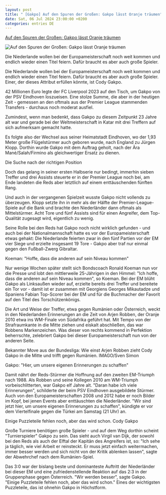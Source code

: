 ```yaml
---
layout: post
title: " [Gakpo] Auf den Spuren der Großen: Gakpo lässt Oranje träumen"
date: Sat, 06 Jul 2024 23:00:00 +0200
categories: entries DE
---
```

[Auf den Spuren der Großen: Gakpo lässt Oranje träumen](https://www.kicker.de/auf-den-spuren-der-grossen-gakpo-laesst-oranje-traeumen-1036453/artikel)

![Auf den Spuren der Großen: Gakpo lässt Oranje träumen](https://derivates.kicker.de/image/upload/c_crop%2Cx_0%2Cy_70%2Cw_4000%2Ch_2250/w_1200%2Cq_auto/v1/2024/07/05/bd8c4ee1-4494-420b-b745-2e5f3c4fd8c8.jpeg)

Die Niederlande wollen bei der Europameisterschaft noch weit kommen und endlich wieder einen Titel feiern. Dafür braucht es aber auch große Spieler.

Die Niederlande wollen bei der Europameisterschaft noch weit kommen und endlich wieder einen Titel feiern. Dafür braucht es aber auch große Spieler. Einer, der dieses Attribut erfüllen könnte, ist Cody Gakpo.

42 Millionen Euro legte der FC Liverpool 2023 auf den Tisch, um Gakpo von der PSV Eindhoven loszueisen. Eine stolze Summe, die aber in der heutigen Zeit - gemessen an den oftmals aus der Premier League stammenden Transfers - durchaus noch moderat ausfiel.

Zumindest, wenn man bedenkt, dass Gakpo zu diesem Zeitpunkt 23 Jahre alt war und gerade bei der Weltmeisterschaft in Katar mit drei Treffern auf sich aufmerksam gemacht hatte.

Es folgte also der Wechsel aus seiner Heimatstadt Eindhoven, wo der 1,93 Meter große Flügelstürmer auch geboren wurde, nach England zu Jürgen Klopp. Dorthin wurde Gakpo mit dem Auftrag geholt, nach der Ära Mané/Salah/Firmino als gleichwertiger Ersatz zu dienen.

Die Suche nach der richtigen Position

Doch das gelang in seiner ersten Halbserie nur bedingt, immerhin sieben Treffer und drei Assists steuerte er in der Premier League noch bei, am Ende landeten die Reds aber letztlich auf einem enttäuschenden fünften Rang.

Und auch in der vergangenen Spielzeit wusste Gakpo nicht vollends zu überzeugen. Klopp setzte ihn in mehr als der Hälfte der Premier-League-Spiele auf die Bank und brachte den Niederländer dann oftmals als Mittelstürmer. Acht Tore und fünf Assists sind für einen Angreifer, dem Top-Qualität zugesagt wird, eigentlich zu wenig.

Seine Rolle bei den Reds hat Gakpo noch nicht wirklich gefunden - und auch bei der Nationalmannschaft hatte es vor der Europameisterschaft etwas gehakt: Die Niederlande feierten zwar in den fünf Partien vor der EM vier Siege und erzielte insgesamt 19 Tore - Gakpo aber traf nur einmal gegen den Fußball-Zwerg Gibraltar.

Koeman: "Hoffe, dass die anderen auf sein Niveau kommen"

Nur wenige Wochen später stellt sich Bondscoach Ronald Koeman nun vor die Presse und lobt den mittlerweile 25-Jährigen in den Himmel: "Ich hoffe, dass die anderen auf sein Niveau kommen", so Koeman. Bei der EM blüht Gakpo als Linksaußen wieder auf, erzielte bereits drei Treffer und bereitete ein Tor vor - damit ist er zusammen mit Georgiens Georges Mikautadze und Spaniens Fabian Top-Scorer bei der EM und für die Buchmacher der Favorit auf den Titel des Torschützenkönigs.

Die Art und Weise der Treffer, etwa gegen Rumänien oder Österreich, weckt in den Niederlanden Erinnerungen an die Zeit von Arjen Robben, der Oranje 2010 etwa ins WM-Finale von Südafrika geführt hat. Mit Tempo von der Strafraumkante in die Mitte ziehen und eiskalt abschließen, das war Robbens Markenzeichen. Was dieser von rechts kommend in Perfektion beherrschte, zelebriert Gakpo bei dieser Europameisterschaft nun von der anderen Seite.

Bekannter Move aus der Bundesliga: Wie einst Arjen Robben zieht Cody Gakpo in die Mitte und trifft gegen Rumänien. IMAGO/Sven Simon

Gakpo: "Hier, um unsere eigenen Erinnerungen zu schaffen"

Damit nährt der Reds-Stürmer die Hoffnung auf den zweiten EM-Triumph nach 1988. Als Robben und seine Kollegen 2010 am WM-Triumph vorbeischlitterten, war Gakpo elf Jahre alt. "Daran habe ich viele Erinnerungen", schilderte der beim PSV Eindhoven ausgebildete Stürmer. Auch von den Europameisterschaften 2008 und 2012 habe er noch Bilder im Kopf, bei jenen Events aber enttäuschten die Niederländer. "Wir sind jetzt hier, um unsere eigenen Erinnerungen zu schaffen", kündigte er vor dem Viertelfinale gegen die Türkei am Samstag (21 Uhr) an.

Einige Puzzleteile fehlen noch, aber das wird schon. Cody Gakpo

Große Turniere benötigen große Spieler - und auf dem Weg dorthin scheint "Turnierspieler" Gakpo zu sein. Das sieht auch Virgil van Dijk, der sowohl bei den Reds als auch der Elftal der Kapitän des Angreifers ist, so: "Ich sehe ja täglich, wie viel Arbeit er reinsteckt. Er muss jetzt einfach weitermachen, immer besser werden und sich nicht von der Kritik ablenken lassen", sagte der Abwehrchef nach dem Rumänien-Spiel.

Das 3:0 war der bislang beste und dominanteste Auftritt der Niederländer bei dieser EM und eine zufriedenstellende Reaktion auf das 2:3 in der Gruppenphase gegen Österreich. "Wir werden besser", sagte Gakpo. "Einige Puzzleteile fehlen noch, aber das wird schon." Eines der wichtigsten Puzzleteile, das ist ohnehin Gakpo in Höchstform.

